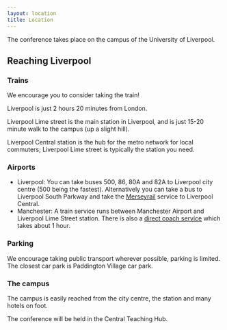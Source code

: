 ```yaml
---
layout: location
title: Location
---
```


The conference takes place on the campus of the University of Liverpool.

## Reaching Liverpool

### Trains
We encourage you to consider taking the train!

Liverpool is just 2 hours 20 minutes from London.

Liverpool Lime street is the main station in Liverpool, and is just 15-20 minute walk to the campus (up a slight hill).

Liverpool Central station is the hub for the metro network for local commuters; Liverpool Lime street is typically the station you need.

### Airports

- Liverpool: You can take buses 500, 86, 80A and 82A to Liverpool city centre (500 being the fastest). Alternatively you can take a bus to Liverpool South Parkway and take the <a href="https://www.merseyrail.org/">Merseyrail</a> service to Liverpool Central.
- Manchester: A train service runs between Manchester Airport and Liverpool Lime Street station. There is also a <a href="nationalexpress.com"> direct coach service</a> which takes about 1 hour.

### Parking 

We encourage taking public transport wherever possible, parking is limited. The closest car park is Paddington Village car park.

### The campus 

The campus is easily reached from the city centre, the station and many hotels on foot.

The conference will be held in the Central Teaching Hub.
